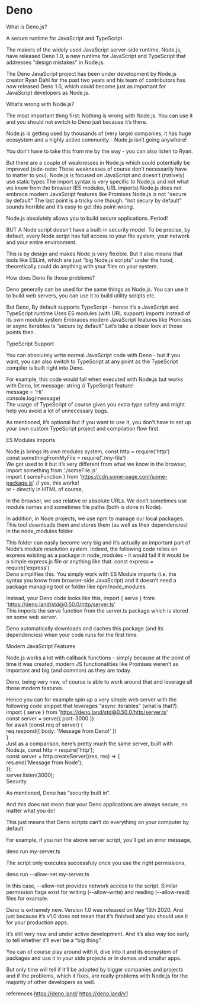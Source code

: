# Deno
What is Deno.js?
 
A secure runtime for JavaScript and TypeScript.
 
The makers of the widely used JavaScript server-side runtime, Node.js, have released Deno 1.0, a new runtime for JavaScript and TypeScript that addresses "design mistakes" in Node.js.
 
The Deno JavaScript project has been under development by Node.js creator Ryan Dahl for the past two years and his team of contributors has now released Deno 1.0, which could become just as important for JavaScript developers as Node.js.
 
What’s wrong with Node.js?
 
The most important thing first: Nothing is wrong with Node.js. You can use it and you should not switch to Deno just because it’s there.
 
Node.js is getting used by thousands of (very large) companies, it has huge ecosystem and a highly active community - Node.js isn’t going anywhere!
 
You don’t have to take this from me by the way - you can also listen to Ryan.
 
But there are a couple of weaknesses in Node.js which could potentially be improved (side-note: Those weaknesses of course don’t necessarily have to matter to you).
Node.js is focused on JavaScript and doesn’t (natively) use static types
The import syntax is very specific to Node.js and not what we know from the browser (ES modules, URL imports)
Node.js does not embrace modern JavaScript features like Promises
Node.js is not "secure by default"
The last point is a tricky one though. “not secury by default” sounds horrible and it’s easy to get this point wrong.
 
Node.js absolutely allows you to build secure applications. Period!
 
BUT
A Node script doesn’t have a built-in security model. To be precise, by default, every Node script has full access to your file system, your network and your entire environment.
 
This is by design and makes Node.js very flexible. But it also means that tools like ESLint, which are just “big Node.js scripts” under the hood, theoretically could do anything with your files on your system.
 
How does Deno fix those problems?
 
Deno generally can be used for the same things as Node.js. You can use it to build web servers, you can use it to build utility scripts etc.
 
But Deno,
By default supports TypeScript - hence it’s a JavaScript and TypeScript runtime
Uses ES modules (with URL support) imports instead of its own module system
Embraces modern JavaScript features like Promises or async iterables
Is “secure by default”
Let’s take a closer look at those points then.
 
TypeScript Support
 
You can absolutely write normal JavaScript code with Deno - but if you want, you can also switch to TypeScript at any point as the TypeScript compiler is built right into Deno.
 
For example, this code would fail when executed with Node.js but works with Deno,
let message: string // TypeScript feature!  
message = 'Hi'  
console.log(message)   
The usage of TypeScript of course gives you extra type safety and might help you avoid a lot of unnecessary bugs.
 
As mentioned, it’s optional but if you want to use it, you don’t have to set up your own custom TypeScript project and compilation flow first.
 
ES Modules Imports
 
Node.js brings its own modules system,
const http = require('http')  
const somethingFromMyFile = require('./my-file')   
We got used to it but it’s very different from what we know in the browser,
import something from './someFile.js'  
import { someFunction } from 'https://cdn.some-page.com/some-package.js' // yes, this works!   
or - directly in HTML of course,
<script src="https://cdn.some-page.com/some-package.js"></script>   
In the browser, we use relative or absolute URLs. We don’t sometimes use module names and sometimes file paths (both is done in Node).
 
In addition, in Node projects, we use npm to manage our local packages. This tool downloads them and stores them (as well as their dependencies) in the node_modules folder.
 
This folder can easily become very big and it’s actually an important part of Node’s module resolution system. Indeed, the following code relies on express existing as a package in node_modules - it would fail if it would be a simple express.js file or anything like that.
const express = require('express')   
Deno simplifies this. You simply work with ES Module imports (i.e. the syntax you know from browser-side JavaScript) and it doesn’t need a package managing tool or folder like npm/node_modules.
 
Instead, your Deno code looks like this,
import { serve } from 'https://deno.land/std@0.50.0/http/server.ts'   
This imports the serve function from the server.ts package which is stored on some web server.
 
Deno automatically downloads and caches this package (and its dependencies) when your code runs for the first time.
 
Modern JavaScript Features
 
Node.js works a lot with callback functions - simply because at the point of time it was created, modern JS functionalities like Promises weren’t as important and big (and common) as they are today.
 
Deno, being very new, of course is able to work around that and leverage all those modern features.
 
Hence you can for example spin up a very simple web server with the following code snippet that leverages “async iterables” (what is that?).
import { serve } from 'https://deno.land/std@0.50.0/http/server.ts'  
const server = serve({ port: 3000 })  
for await (const req of server) {  
   req.respond({ body: 'Message from Deno!' })  
}   
Just as a comparison, here’s pretty much the same server, built with Node.js,
const http = require('http');  
const server = http.createServer((res, res) => {  
   res.end('Message from Node');  
});  
server.listen(3000);   
Security
 
As mentioned, Deno has “security built in”.
 
And this does not mean that your Deno applications are always secure, no matter what you do!
 
This just means that Deno scripts can’t do everything on your computer by default.
 
For example, if you run the above server script, you’ll get an error message,
 
deno run my-server.ts
 
The script only executes successfuly once you use the right permissions,
 
deno run --allow-net my-server.ts
 
In this case, --allow-net provides network access to the script. Similar permission flags exist for writing (--allow-write) and reading (--allow-read) files for example.
 
Deno is extremely new. Version 1.0 was released on May 13th 2020. And just because it’s v1.0 does not mean that it’s finished and you should use it for your production apps.
 
It’s still very new and under active development. And it’s also way too early to tell whether it’ll ever be a “big thing”.
 
You can of course play around with it, dive into it and its ecosystem of packages and use it in your side projects or in demos and smaller apps.
 
But only time will tell if it’ll be adopted by bigger companies and projects and if the problems, which it fixes, are really problems with Node.js for the majority of other developers as well.
 
references
https://deno.land/
https://deno.land/v1


